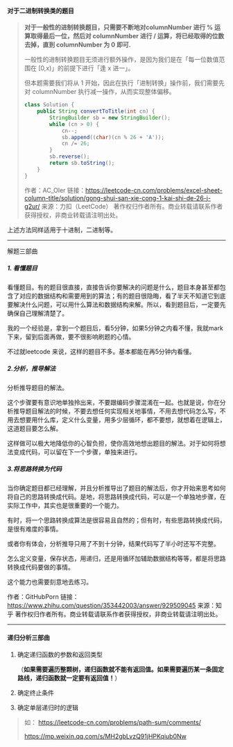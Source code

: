 #### 对于二进制转换类的题目   

> **对于一般性的进制转换题目，只需要不断地对columnNumber 进行 % 运算取得最后一位，然后对 columnNumber 进行 / 运算，将已经取得的位数去掉，直到 columnNumber 为 0 即可.**
>
> 一般性的进制转换题目无须进行额外操作，是因为我们是在「每一位数值范围在 [0,x)」的前提下进行「逢 x 进一」。
>
> 但本题需要我们将从 1 开始，因此在执行「进制转换」操作前，我们需要先对 columnNumber 执行减一操作，从而实现整体偏移。
>
> ```java
> class Solution {
>     public String convertToTitle(int cn) {
>         StringBuilder sb = new StringBuilder();
>         while (cn > 0) {
>             cn--;
>             sb.append((char)(cn % 26 + 'A'));
>             cn /= 26;
>         }
>         sb.reverse();
>         return sb.toString();
>     }
> }
> ```
>
> 作者：AC_OIer
> 链接：https://leetcode-cn.com/problems/excel-sheet-column-title/solution/gong-shui-san-xie-cong-1-kai-shi-de-26-j-g2ur/
> 来源：力扣（LeetCode）
> 著作权归作者所有。商业转载请联系作者获得授权，非商业转载请注明出处。

上述方法同样适用于十进制，二进制等。



----

解题三部曲

##### **1. 看懂题目**

看懂题目。有的题目很直接，直接告诉你要解决的问题是什么，题目本身甚至都包含了对应的数据结构和需要用到的算法；有的题目很隐晦，看了半天不知道它到底要解决什么问题，可以用什么算法和数据结构来解。所以，看到题目后，一定要先确保自己理解清楚了。

我的一个经验是，拿到一个题目后，看5分钟，如果5分钟之内看不懂，我就mark 下来，留到后面再做，要不很影响刷题的心情。

不过就leetcode 来说，这样的题目不多。基本都能在再5分钟内看懂。

##### **2.分析，推导解法**

分析推导题目的解法。

这个步骤要有意识地单独拎出来，不要跟编码步骤混淆在一起。也就是说，你在分析推导题目解法的时候，不要去想任何实现相关地事情，不用去想代码怎么写，不用去想要用什么库，定义什么变量，用多少层循环，都不要想，就想着在逻辑上，这道题目要怎么解。

这样做可以极大地降低你的心智负担，使你高效地想出题目的解法。对于如何将想法变成代码，可以留在下一个步骤，单独来进行。

##### **3.将思路转换为代码**

当你确定题目都已经理解，并且分析推导出了题目的解法后，你才开始来思考如何将自己的思路转换成代码。是地，将思路转换成代码，可以是一个单独地步骤，在实际工作中，其实也是很重要的一个能力。

有时，将一个思路转换成算法是很容易且自然的；但有时，有些思路转换成代码，是很有难度的事情。

或者你有体会，分析推导只用了不到十分钟，结果代码写了半小时还写不完整。

怎么定义变量，保存状态，用递归，还是用循环加辅助数据结构等等，都是将思路转换成代码要做的事情。

这个能力也需要刻意地去练习。

作者：GitHubPorn
链接：https://www.zhihu.com/question/353442003/answer/929509045
来源：知乎
著作权归作者所有。商业转载请联系作者获得授权，非商业转载请注明出处。

---

#### 递归分析三部曲 

1. 确定递归函数的参数和返回类型

   （**如果需要遍历整颗树，递归函数就不能有返回值。如果需要遍历某一条固定路线，递归函数就一定要有返回值！**）

2. 确定终止条件

3. 确定单层递归时的逻辑

> 如： https://leetcode-cn.com/problems/path-sum/comments/ 
>
> https://mp.weixin.qq.com/s/MH2gbLvzQ91jHPKqiub0Nw

